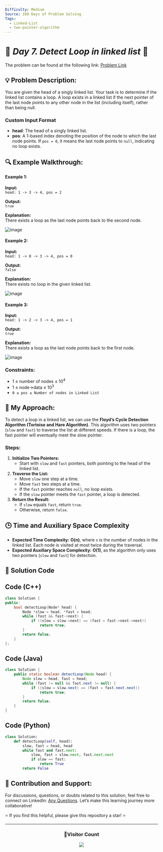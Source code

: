 ```yaml
---
Difficulty: Medium
Source: 160 Days of Problem Solving
Tags:
  - Linked-List
  - two-pointer-algorithm
---
```


# 🚀 _Day 7. Detect Loop in linked list_ 🧠

The problem can be found at the following link: [Problem Link](https://www.geeksforgeeks.org/batch/gfg-160-problems/track/linked-list-gfg-160/problem/detect-loop-in-linked-list)

## 💡 **Problem Description:**

You are given the head of a singly linked list. Your task is to determine if the linked list contains a loop. A loop exists in a linked list if the next pointer of the last node points to any other node in the list (including itself), rather than being null.

### **Custom Input Format**

- **head**: The head of a singly linked list.
- **pos**: A 1-based index denoting the position of the node to which the last node points. If `pos = 0`, it means the last node points to `null`, indicating no loop exists.

## 🔍 **Example Walkthrough:**

#### Example 1:

**Input:**  
`head: 1 -> 3 -> 4, pos = 2`

**Output:**  
`true`

**Explanation:**  
There exists a loop as the last node points back to the second node.

![image](https://github.com/user-attachments/assets/0522f418-82c4-4391-b791-2d6d68a8f7c1)

#### Example 2:

**Input:**  
`head: 1 -> 8 -> 3 -> 4, pos = 0`

**Output:**  
`false`

**Explanation:**  
There exists no loop in the given linked list.

![image](https://github.com/user-attachments/assets/ce9a73b8-50ed-4695-867d-c283f2472c65)

#### Example 3:

**Input:**  
`head: 1 -> 2 -> 3 -> 4, pos = 1`

**Output:**  
`true`

**Explanation:**  
There exists a loop as the last node points back to the first node.

![image](https://github.com/user-attachments/assets/35e1dcf7-afc6-41f0-a60e-8b98b5a6cbf2)

### Constraints:

- 1 ≤ number of nodes ≤ $10^4$
- 1 ≤ node->data ≤ $10^3$
- `0 ≤ pos ≤ Number of nodes in Linked List`

## 🎯 **My Approach:**

To detect a loop in a linked list, we can use the **Floyd’s Cycle Detection Algorithm (Tortoise and Hare Algorithm)**. This algorithm uses two pointers (`slow` and `fast`) to traverse the list at different speeds. If there is a loop, the fast pointer will eventually meet the slow pointer.

### **Steps**:

1. **Initialize Two Pointers:**
   - Start with `slow` and `fast` pointers, both pointing to the head of the linked list.
2. **Traverse the List:**
   - Move `slow` one step at a time.
   - Move `fast` two steps at a time.
   - If the `fast` pointer reaches `null`, no loop exists.
   - If the `slow` pointer meets the `fast` pointer, a loop is detected.
3. **Return the Result:**
   - If `slow` equals `fast`, return `true`.
   - Otherwise, return `false`.

## 🕒 **Time and Auxiliary Space Complexity**

- **Expected Time Complexity:** **O(n)**, where `n` is the number of nodes in the linked list. Each node is visited at most twice during the traversal.
- **Expected Auxiliary Space Complexity:** **O(1)**, as the algorithm only uses two pointers (`slow` and `fast`) for detection.

## 📝 **Solution Code**

## Code (C++)

```cpp
class Solution {
public:
    bool detectLoop(Node* head) {
        Node *slow = head, *fast = head;
        while (fast && fast->next) {
            if ((slow = slow->next) == (fast = fast->next->next))
                return true;
        }
        return false;
    }
};
```

## Code (Java)

```java
class Solution {
    public static boolean detectLoop(Node head) {
        Node slow = head, fast = head;
        while (fast != null && fast.next != null) {
            if ((slow = slow.next) == (fast = fast.next.next))
                return true;
        }
        return false;
    }
}
```

## Code (Python)

```python
class Solution:
    def detectLoop(self, head):
        slow, fast = head, head
        while fast and fast.next:
            slow, fast = slow.next, fast.next.next
            if slow == fast:
                return True
        return False
```

## 🎯 **Contribution and Support:**

For discussions, questions, or doubts related to this solution, feel free to connect on LinkedIn: [Any Questions](https://www.linkedin.com/in/patel-hetkumar-sandipbhai-8b110525a/). Let’s make this learning journey more collaborative!

⭐ If you find this helpful, please give this repository a star! ⭐

---

<div align="center">
  <h3><b>📍Visitor Count</b></h3>
</div>

<p align="center">
  <img src="https://visitor-badge.laobi.icu/badge?page_id=Hunterdii.GeeksforGeeks-POTD" />
</p>

